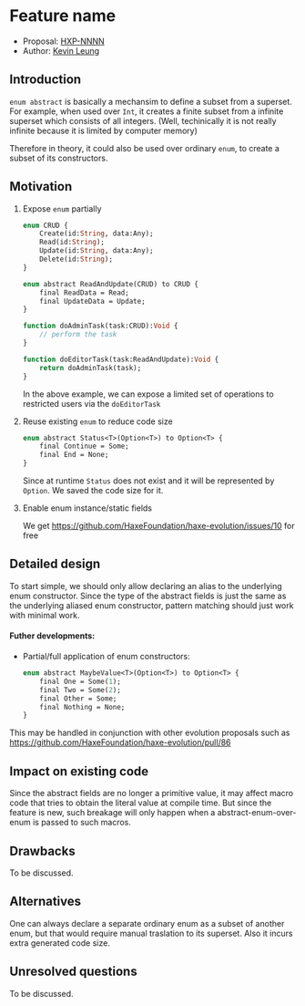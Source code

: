 # Feature name

* Proposal: [HXP-NNNN](NNNN-filename.md)
* Author: [Kevin Leung](https://github.com/kevinresol)

## Introduction

`enum abstract` is basically a mechansim to define a subset from a superset.
For example, when used over `Int`, it creates a finite subset from a infinite superset which consists of all integers. (Well, techinically it is not really infinite because it is limited by computer memory)

Therefore in theory, it could also be used over ordinary `enum`, to create a subset of its constructors.

## Motivation

1. Expose `enum` partially

    ```haxe
    enum CRUD {
    	Create(id:String, data:Any);
    	Read(id:String);
    	Update(id:String, data:Any);
    	Delete(id:String);
    }
    
    enum abstract ReadAndUpdate(CRUD) to CRUD {
    	final ReadData = Read;
    	final UpdateData = Update;
    }
    
    function doAdminTask(task:CRUD):Void {
    	// perform the task
    }
    
    function doEditorTask(task:ReadAndUpdate):Void {
    	return doAdminTask(task);
    }
    ```

    In the above example, we can expose a limited set of operations to restricted users via the `doEditorTask`

2. Reuse existing `enum` to reduce code size

    ```haxe
    enum abstract Status<T>(Option<T>) to Option<T> {
    	final Continue = Some;
    	final End = None;
    }
    ```

    Since at runtime `Status` does not exist and it will be represented by `Option`. We saved the code size for it.

3. Enable enum instance/static fields

    We get https://github.com/HaxeFoundation/haxe-evolution/issues/10 for free


## Detailed design

To start simple, we should only allow declaring an alias to the underlying enum constructor. Since the type of the abstract fields is just the same as the underlying aliased enum constructor, pattern matching should just work with minimal work.

#### Futher developments:

- Partial/full application of enum constructors:

    ```haxe
    enum abstract MaybeValue<T>(Option<T>) to Option<T> {
    	final One = Some(1);
    	final Two = Some(2);
    	final Other = Some;
    	final Nothing = None;
    }
    ```

This may be handled in conjunction with other evolution proposals such as https://github.com/HaxeFoundation/haxe-evolution/pull/86

## Impact on existing code

Since the abstract fields are no longer a primitive value, it may affect macro code that tries to obtain the literal value at compile time.
But since the feature is new, such breakage will only happen when a abstract-enum-over-enum is passed to such macros.

## Drawbacks

To be discussed.

## Alternatives

One can always declare a separate ordinary enum as a subset of another enum, but that would require manual traslation to its superset. Also it incurs extra generated code size.

## Unresolved questions

To be discussed.
